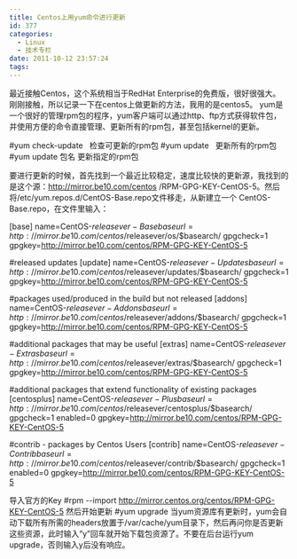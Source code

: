 ```yaml
---
title: Centos上用yum命令进行更新
id: 377
categories:
  - Linux
  - 技术专栏
date: 2011-10-12 23:57:24
tags:
---
```


最近接触Centos，这个系统相当于RedHat Enterprise的免费版，很好很强大。
刚刚接触，所以记录一下在centos上做更新的方法，我用的是centos5。
yum是一个很好的管理rpm包的程序，yum客户端可以通过http、ftp方式获得软件包，并使用方便的命令直接管理、更新所有的rpm包，甚至包括kernel的更新。

#yum check-update   检查可更新的rpm包
#yum update   更新所有的rpm包
#yum update 包名 更新指定的rpm包

要进行更新的时候，首先找到一个最近比较稳定，速度比较快的更新源，我找到的是这个源：http://mirror.be10.com/centos /RPM-GPG-KEY-CentOS-5。然后将/etc/yum.repos.d/CentOS-Base.repo文件移走，从新建立一个 CentOS-Base.repo，在文件里输入：

[base]
name=CentOS-$releasever - Base
baseurl=http://mirror.be10.com/centos/$releasever/os/$basearch/
gpgcheck=1
gpgkey=http://mirror.be10.com/centos/RPM-GPG-KEY-CentOS-5

#released updates
[update]
name=CentOS-$releasever - Updates
baseurl=http://mirror.be10.com/centos/$releasever/updates/$basearch/
gpgcheck=1
gpgkey=http://mirror.be10.com/centos/RPM-GPG-KEY-CentOS-5

#packages used/produced in the build but not released
[addons]
name=CentOS-$releasever - Addons
baseurl=http://mirror.be10.com/centos/$releasever/addons/$basearch/
gpgcheck=1
gpgkey=http://mirror.be10.com/centos/RPM-GPG-KEY-CentOS-5

#additional packages that may be useful
[extras]
name=CentOS-$releasever - Extras
baseurl=http://mirror.be10.com/centos/$releasever/extras/$basearch/
gpgcheck=1
gpgkey=http://mirror.be10.com/centos/RPM-GPG-KEY-CentOS-5

#additional packages that extend functionality of existing packages
[centosplus]
name=CentOS-$releasever - Plus
baseurl=http://mirror.be10.com/centos/$releasever/centosplus/$basearch/
gpgcheck=1
enabled=0
gpgkey=http://mirror.be10.com/centos/RPM-GPG-KEY-CentOS-5

#contrib - packages by Centos Users
[contrib]
name=CentOS-$releasever - Contrib
baseurl=http://mirror.be10.com/centos/$releasever/contrib/$basearch/
gpgcheck=1
enabled=0
gpgkey=http://mirror.be10.com/centos/RPM-GPG-KEY-CentOS-5

导入官方的Key
#rpm --import http://mirror.centos.org/centos/RPM-GPG-KEY-CentOS-5
然后开始更新
#yum upgrade
当yum资源库有更新时，yum会自动下载所有所需的headers放置于/var/cache/yum目录下，然后再问你是否更新这些资源，此时输入“y”回车就开始下载包资源了。不要在后台运行yum upgrade，否则输入y后没有响应。